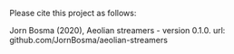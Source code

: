 Please cite this project as follows:

Jorn Bosma (2020),  Aeolian streamers - version 0.1.0. url: github.com/JornBosma/aeolian-streamers
